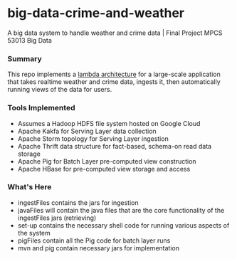 # big-data-crime-and-weather
A big data system to handle weather and crime data | Final Project MPCS 53013 Big Data

### Summary
This repo implements a [lambda architecture](https://en.wikipedia.org/wiki/Lambda_architecture) for a large-scale application that takes realtime weather and crime data, ingests it, then automatically running views of the data for users. 

### Tools Implemented

- Assumes a Hadoop HDFS file system hosted on Google Cloud
- Apache Kakfa for Serving Layer data collection
- Apache Storm topology for Serving Layer ingestion
- Apache Thrift data structure for fact-based, schema-on read data storage
- Apache Pig for Batch Layer pre-computed view construction
- Apache HBase for pre-computed view storage and access

### What's Here

- ingestFiles contains the jars for ingestion
- javaFiles will contain the java files that are the core functionality of the ingestFiles jars (retrieving)
- set-up contains the necessary shell code for running various aspects of the system
- pigFiles contain all the Pig code for batch layer runs
- mvn and pig contain necessary jars for implementation
